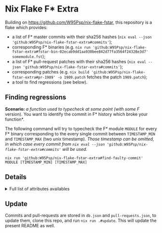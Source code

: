# Nix Flake F* Extra

Building on https://github.com/W95Psp/nix-flake-fstar, this repository is a flake which provides:
 - a list of F* master commits with their sha256 hashes (`nix eval --json 'github:W95Psp/nix-flake-fstar-extra#commits'`);
 - corresponding F* binaries (e.g. `nix run 'github:W95Psp/nix-flake-fstar-extra#fstar-bin-02ecab9dd1aa930bee842d77fa3564f24328e3d7' somemodule.fst`);
 - a list of F* pull-request patches with their sha256 hashes (`nix eval --json 'github:W95Psp/nix-flake-fstar-extra#commits'`);
 - corresponding patches (e.g. `nix build 'github:W95Psp/nix-flake-fstar-extra#pr-1909' -o 1909.patch` fetches the patch `1909.patch`);
 - a tool to find regressions (see below).

## Finding regressions
**Scenario:** *a function used to typecheck at some point (with some F* version). You want to identify the commit in F* history which broke your function*.

The following command will try to typecheck the F* module `MODULE` for every F* binary corresponding to the every single commit between `TIMESTAMP_MIN` and `TIMESTAMP_MAX` (two unix timestamp). *Those timestamp can be omitted, in which case every commit from `nix eval --json 'github:W95Psp/nix-flake-fstar-extra#commits'` will be used.*

`nix run 'github:W95Psp/nix-flake-fstar-extra#find-faulty-commit' MODULE [TIMESTAMP_MIN] [TIMESTAMP_MAX]`

## Details
<details>
  <summary>Full list of attributes availables</summary>

<!-- LIST -->
 - `fstar-bin-0014ac13070209d706914c61600d819a62956198`
 - `fstar-bin-0063a9a2947ee5ff138bd1802fcb8670123e719e`
 - `fstar-bin-02ecab9dd1aa930bee842d77fa3564f24328e3d7`
 - `fstar-bin-03759f9a1a73a6bae4b72e2aa42b7624005d74ea`
 - `fstar-bin-044c114ea3e772f4ff32ee8236bc0311e7583c14`
 - `fstar-bin-045a8e12422f9310212da7f30d839ebb2740adb0`
 - `fstar-bin-058826e8290c21cc89799f47c3874e5bffa3ddc3`
 - `fstar-bin-07351229e38fdb6a90b3355932e0588f7272d56d`
 - `fstar-bin-0a478ef6574b5e0769400a1ca49cc8e83f67894b`
 - `fstar-bin-0ba56db7ea0c854892b0f7ddf68d9ff00abd743a`
 - `fstar-bin-0e4a18baecc22951e61a6bedbfad31a129e3c477`
 - `fstar-bin-0e79f5fd752b681c960f7527185b0b8b68c8e780`
 - `fstar-bin-11173a7fb56d0c52789647a6dcae9de47067a0e0`
 - `fstar-bin-112a971965fa9529343523e30071f9d05f7e45cf`
 - `fstar-bin-11441e39fab73771ab0a00c72ff6d78c0b15e567`
 - `fstar-bin-12ff59fc92977b2c0f77dba9dbba3687f995be61`
 - `fstar-bin-13fea85893a6a7fd4423dcdea0efea8e2d9c2b67`
 - `fstar-bin-15d850cf150bc4f5e4ba3fc551fd2509f028741b`
 - `fstar-bin-16f48dc0e1a709e3161823001ad7dd9b44d71d79`
 - `fstar-bin-17d55787c65f9d855fcd1a86c02fe6641c008ec0`
 - `fstar-bin-181c9cd0ad720550bfbf279c15f74e0fb00197f6`
 - `fstar-bin-198f26d5b058e4ef02af13f6c0af8bcd64503387`
 - `fstar-bin-1b98481e9dd38e88b2f246977dab8a37ffa894bf`
 - `fstar-bin-1bbfc501f4b1040ee7a87356c70c138e1e50f189`
 - `fstar-bin-1c3db4d98327881984f9fb4b4fcd8d9caa8dea3a`
 - `fstar-bin-1ca0f682a5318ad41b5378d9bdfee5930ae4005e`
 - `fstar-bin-1ce5d32381c593ddfccde52724d13bf293902109`
 - `fstar-bin-2010507fac1aef06d41f6a50787dc1b111facfdf`
 - `fstar-bin-201718936e60a4d3bc2d1124ab4eaf42143589b7`
 - `fstar-bin-203eda21434b28082d68132c7149fc8fc5be3897`
 - `fstar-bin-242127c5ffe3bdfdbf3dba21c1d64183fce49462`
 - `fstar-bin-24e8fd429430211884a9cb4d0c12197bdf9119f6`
 - `fstar-bin-24fa017105d046ca320c92a722006057cad83d75`
 - `fstar-bin-2602684116e1a7c9b834b589b21c2a2de818af21`
 - `fstar-bin-26b5c07f237d842eaa7c0a2092ee3c3691ed2890`
 - `fstar-bin-2c1e3af346ea5464f7c7cbb9e9d19fedf7abfa1e`
 - `fstar-bin-2ca1bbb1348ad2389325cd6807315a2715163a9a`
 - `fstar-bin-301e3d86e0cf510b4327feb5da469e21bd9e8bf1`
 - `fstar-bin-30965e9e59775aaaa78df023bcae7f42b76560c8`
 - `fstar-bin-31717559113a7e65254e9241e68839c849280277`
 - `fstar-bin-31d5feb18bf613fc1b72e17f1a7fc34c6d4b8731`
 - `fstar-bin-34329dcfe1340f391b67ab26b42a1914c73d6d6b`
 - `fstar-bin-356fb200d7e6a1d2ccc689073752400227160ba9`
 - `fstar-bin-36d6c1db7157769e10d6e7f7a677f6cb8dcb4e01`
 - `fstar-bin-386f5aff29988c27a5f083cec1a6bb2aa44baf08`
 - `fstar-bin-3b15ced5da399dfa33cba5deeb0542656c4cd314`
 - `fstar-bin-4038c7f18f467a62cafaaf6849a6be46425a74e1`
 - `fstar-bin-4095d9632d88132b22e76989c18bc01bc487ff69`
 - `fstar-bin-422c2a74cb99ef118b67a2970e5fced2d5fa6671`
 - `fstar-bin-45fe9d918f1caf20054ed64e220c2cdcc735f88f`
 - `fstar-bin-466a9c8d707139d5d9a668e66c2b7efde7ca18a7`
 - `fstar-bin-46d1697b445557de8c10b7cb1f9d85174d91db23`
 - `fstar-bin-471dd3bbad3975aee7552df7fde2ed71b2beb4c8`
 - `fstar-bin-48a9e4a90d6c7a7b1975947d00925c2ad6e33f43`
 - `fstar-bin-49e592d0b697d6101996a2009282d09f4ec54818`
 - `fstar-bin-4c218b64b2f1f1c515aa5ac61eb97d58e9ac98ed`
 - `fstar-bin-510d4a610b32a00494f60c29258b10be097c2e2e`
 - `fstar-bin-53894b59ed37353d28df7ad2e9d70e96d1476b0b`
 - `fstar-bin-5514846e9aefccc791a8ba183754e3f4481f0bf8`
 - `fstar-bin-58f1304f83a3e2256a3eebdd485d3ef428cd16bd`
 - `fstar-bin-59c26ee9ab64cc811b2b77089a3da79786b1d786`
 - `fstar-bin-59d3d1dc7ccf0d6e9ca4ae94c8d0ae1eefae554e`
 - `fstar-bin-5afa92aa5d2c9a2a89f7480b66ac912883d5202e`
 - `fstar-bin-5eb64446affb4a60eb08a69092450c3c92cf87dc`
 - `fstar-bin-5f721b3f397e9144a09c52c043e6fe14bfe56a98`
 - `fstar-bin-60cf141f488d441958566011fbb9d84a4996bf79`
 - `fstar-bin-6104976602c1868bae39fe647be568a67c60d79e`
 - `fstar-bin-614d000ec908540aabce2f8592454188865f63bd`
 - `fstar-bin-61e77207d4b86dfac512092004983767c0f395a4`
 - `fstar-bin-61f5a9d738b03a7ea19f41dbe2e56c88aec4acce`
 - `fstar-bin-63ba918cf0a02226ee19bfbdc0d76a7ca0fdf8d7`
 - `fstar-bin-676394273377c1bf57a3d2660ea2c384ae581a68`
 - `fstar-bin-685d755860f0027f02878fe9d77174f0ca3604c7`
 - `fstar-bin-6a6a43d623d9ec13984f2d8dc2fe1b117a6fffa5`
 - `fstar-bin-6be2b60f2efb6f4cf2c8694ea0795683d4fb2ed6`
 - `fstar-bin-6c5b989a06e9fc50e3f13239326d18b5e4cb937c`
 - `fstar-bin-6dd9671fec95f3518d97a080dc7dfcbd9332d40e`
 - `fstar-bin-6f0d14c122576eddcdf4a13980d6b6615455260a`
 - `fstar-bin-6f1c80b8c66e60dbc895f1f3f96a7c87dcdc15f8`
 - `fstar-bin-6f5d3d546d9bfd6fbaa8d7e6305ba8b6cba0b053`
 - `fstar-bin-7621ff94bcac795fdbfccd064f3880f281cc57f7`
 - `fstar-bin-7d016d004ac3884d686e3404b05e0a70b7b27f58`
 - `fstar-bin-7e178690f5fe2c049e867702813d049ab1e9a2a1`
 - `fstar-bin-7f1f9a918761f805cb1f0bd846cc7d3f07b93941`
 - `fstar-bin-80552ec64c3791517271999255b7b257a689306e`
 - `fstar-bin-80cb96b8c75f616fe408e327866367f85eff002a`
 - `fstar-bin-84a1b63218eeb6b93f23289952c0acc9a881738f`
 - `fstar-bin-87b92d7405fcb693096a5dfc0e3b497cd2808769`
 - `fstar-bin-88686d007f13b8cbb4e97e29a9d0deeb51edaa02`
 - `fstar-bin-897f28d9bfd49b3ae196dc0ded6e9af864ed4fbb`
 - `fstar-bin-89964d85d0a5d14909da0ce7b5b349ea231b6db2`
 - `fstar-bin-8b56eb5f5e2257a8f3cc23b557724bd7256a881a`
 - `fstar-bin-8d9f4133abf2b4391be619c2c74fd46731a77e91`
 - `fstar-bin-9016eb7be48ab8e5a54b7077cc0fa87a0f4b5901`
 - `fstar-bin-912b6cf78e8923e65b1e3a1df712094a1d39b08a`
 - `fstar-bin-92156a2c3b82b6e898137cbbeab91f88fff3fe9f`
 - `fstar-bin-94b87c98c4ecad82e5a07c5063926c9c468264fb`
 - `fstar-bin-9643bddc92f131c6764008da7ecb4e855b03b575`
 - `fstar-bin-9752432ee2f16caadf60d4d53283c01c0ba064f3`
 - `fstar-bin-97c0e4359d4c4b6951e632eb66d82c96a651359f`
 - `fstar-bin-9917f9539275fd73da41de641cec4d23d9ccf311`
 - `fstar-bin-998173b61892d1c60a5f9cf7ddc1b4c34be21098`
 - `fstar-bin-9d0c3370f2121e164b2d07e4c0b299a5ee0ecfb3`
 - `fstar-bin-9f92df3ff37be5e6d450fb383e1d1f219c71482a`
 - `fstar-bin-a05210706d21a68e972d60326b94a58b099f17b5`
 - `fstar-bin-a1c44b26b4606db4acfa1faf46922666067e64ae`
 - `fstar-bin-ab0faf1cc91d83edfce1be3d4c0c501f57857897`
 - `fstar-bin-ac299d8cd14279e4760988a5a383dc226f88dd69`
 - `fstar-bin-ac6a1962c4c109f9d4b50b171b7b31b09adff7bb`
 - `fstar-bin-ac917c546c216191a6624d4841f0a0a153428020`
 - `fstar-bin-acae5528ea74ab3031b78ecbdb3a195bd1f9b2f5`
 - `fstar-bin-ad2cc20f23ff15b5d65f63c8f3e58fb410902ebd`
 - `fstar-bin-ae154350c87b3cd8dbb920361ddfd42500ce778b`
 - `fstar-bin-b07008bc5962533be62a9747587c35ce52003e59`
 - `fstar-bin-b2e7778862b3fdada07b978447f07078bf4ea6a8`
 - `fstar-bin-b3b140dfa9abc27c5059ecf8b5cb3102cd89ea31`
 - `fstar-bin-b53ba92d59d031bc51e2da3e3f7cf64efc528a75`
 - `fstar-bin-b72723f7f8bc1373e577e9a718930715bd11ae1b`
 - `fstar-bin-b8b1265a0f98aa7a080d38d4d3c9d523154835d1`
 - `fstar-bin-b95d1ac83a18945266d3401acc0dcb3ce438108b`
 - `fstar-bin-b9646e1f04c5a48d198a9ae9b4f9e5bdb466d727`
 - `fstar-bin-bad8f01742d9ccb9ee7c35379fd2b3b81784fbd2`
 - `fstar-bin-bbc77e99a6afa1d0194caf8a79ea73690d9818d9`
 - `fstar-bin-bda1c4e91fa1d6d3d6f60e59d1f174a19ddf38e3`
 - `fstar-bin-c037e4c3fc7ee6989c83c79e55b56e084c296b99`
 - `fstar-bin-c33fc273fc4ef83127362f2109cfdd3a17ea495f`
 - `fstar-bin-c38645fddb73139196317b7a5606f1f1156ccc97`
 - `fstar-bin-c9664da89c54a717726041af84554a5a3c9ba923`
 - `fstar-bin-c994d0969a55ae659299d2d9c7cb706d93a0c4fa`
 - `fstar-bin-c9a52f5746bd080782b1e8f540f49717721860e2`
 - `fstar-bin-ca0a2ee3892bade16166f9fb0a9843042a5468df`
 - `fstar-bin-ca629385b426ced705a0687cdb9abb5cf8bcfb12`
 - `fstar-bin-cb9264f27aa77dbe66115b538481e8cfb271f20b`
 - `fstar-bin-cc604a288f5c1b22a0a8687a8415435266089cb7`
 - `fstar-bin-cca3f329e84cd03e344228d53d4d015c6ed5cb49`
 - `fstar-bin-ce01abfa9b413a03db8b5b1d15de7df8b53367cd`
 - `fstar-bin-cf50228f96d5ab1e8485a5c214791915397faeb4`
 - `fstar-bin-d194b7bc87c40d8f7eebffdb146f9a9397c86e5a`
 - `fstar-bin-d2d3a3dec20272faae926e430fadd77c30797653`
 - `fstar-bin-d3e7a0631b7994ac0746b956e89c3aa36347be97`
 - `fstar-bin-d5371a90773705974c611d47eae82634fc1e3172`
 - `fstar-bin-d67ba1e3e0d38a57b18fd8f91665aa9d2f685837`
 - `fstar-bin-d76b61ab67f2e0fc282b8361132fa99c5e350a32`
 - `fstar-bin-d76f1e37404c356e1a4afddb82afebaf1b8b1836`
 - `fstar-bin-d87ff4aa6dd24cc6d3d73f239ef3370a4d865a02`
 - `fstar-bin-d996163e0d74ecd0e5d34f5e559ce656aa42dd52`
 - `fstar-bin-da0eb967986707dac6632ab99c86445f024e37f3`
 - `fstar-bin-dbcf9fbbeb79a4da02e5cb19e2b8663f3a9ed26c`
 - `fstar-bin-dc656b9e0b5e88676df1a4958e03b3131c48c55d`
 - `fstar-bin-dd2960475c3ef7be1792a6b86a9103d05de218a0`
 - `fstar-bin-de38b12bdff2c492f6f9411b13d8f2a3d3141af5`
 - `fstar-bin-df64e2ee1111124e166fd422b0a52544bb707e51`
 - `fstar-bin-e1306a56f28251bd6c982820c9cc58ff1e9be6b3`
 - `fstar-bin-e2606b6eea1874c1ebd58dfc00e0b7541fcdd54a`
 - `fstar-bin-e41c72509184973ba94dc5d769c2aa0d73408657`
 - `fstar-bin-e864f2e992ac13a2daf0a27cf6e0b51b257c2994`
 - `fstar-bin-e8ddee2ba96b7b83235efd06e96849f92365a2e6`
 - `fstar-bin-eacfde7be96b329c7cee610322ae0ebbadec50b3`
 - `fstar-bin-eddcfa595a1403131abd130b79b30942391aa5aa`
 - `fstar-bin-ef5709588f3bffb0d8b41ceec7744197f2aaae12`
 - `fstar-bin-f039134bc4482f08437d3c5ad218ee60d47a0dbc`
 - `fstar-bin-f087a6beb7b9f1d08ca7644e908907318fb4c039`
 - `fstar-bin-f0dd8f298aa6c968e34d2e9d2f04f353f08126d4`
 - `fstar-bin-f1730e528367f1235ff321ecca67380f1bb433ba`
 - `fstar-bin-f1de078c2f2addb27a56eaa4046f02d6ce6dec3a`
 - `fstar-bin-f35ccb139f552ee9a2d9a504961620aa3ddebaa4`
 - `fstar-bin-f3b93c8ada9d661a23cf4136727c9b7942f0a5e6`
 - `fstar-bin-f454dc7e906513a88ee2dd681a1269cfaa9c9f3d`
 - `fstar-bin-f4756ad446a1b7f95eee2744a32bc8058403274f`
 - `fstar-bin-f5ea7885c5f528359e933aef99a27d249dce75f5`
 - `fstar-bin-f6a853185110b4fe1f9b0244109e0fa53ddcd5be`
 - `fstar-bin-f748ab89df3f83d00a72d97754358223fc801334`
 - `fstar-bin-f8f5746352c4acd331bd43366d12b733afe67aaf`
 - `fstar-bin-faa39d56510ed1585c134903d90b8c616e8a7cb9`
 - `fstar-bin-faa8c372f4ca84e069653f166151dd0b85058f4f`
 - `fstar-bin-fbf29ff38e99853bee8323cf9e7074f6d263c2a4`
 - `fstar-bin-fca134b5d212431b0430774f26cbc3ba500b9445`
 - `fstar-bin-fe36343913eb7c9bad30788679f3ae8e7363377e`
 - `pr-1854`
 - `pr-1887`
 - `pr-1909`
 - `pr-2011`
 - `pr-2063`
 - `pr-2096`
 - `pr-2165`
 - `pr-2176`
 - `pr-2179`
 - `pr-2183`
 - `pr-2186`
 - `pr-2188`
 - `pr-2207`
 - `pr-2233`
 - `pr-2260`
 - `pr-2298`
 - `pr-2300`
 - `pr-2305`
 - `pr-2308`
 - `pr-2313`
 - `pr-2315`
 - `pr-2318`
 - `pr-2319`
 - `pr-2333`
 - `pr-2349`
 - `pr-2360`
 - `pr-2364`
 - `pr-2367`
 - `pr-2368`
 - `pr-2375`
<!-- LIST -->

</details>

## Update
Commits and pull-requests are stored in `db.json` and `pull-requests.json`, to update them, clone this repo, and run `nix run .#update`. This will update the present README as well.

